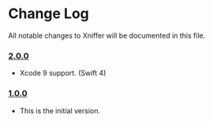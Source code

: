 # Change Log
All notable changes to Xniffer will be documented in this file.

### [2.0.0](https://github.com/xmartlabs/Xniffer/releases/tag/2.0.0)
<!-- Released on 2017-10-05. -->

*  Xcode 9 support. (Swift 4)

### [1.0.0](https://github.com/xmartlabs/Xniffer/releases/tag/1.0.0)
<!-- Released on 2016-01-20. -->

* This is the initial version.

[xmartlabs]: https://xmartlabs.com
